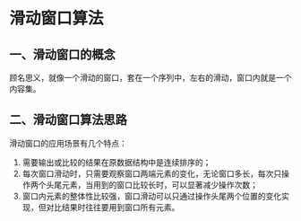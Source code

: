 # 滑动窗口算法
## 一、滑动窗口的概念
顾名思义，就像一个滑动的窗口，套在一个序列中，左右的滑动，窗口内就是一个内容集。
## 二、滑动窗口算法思路
滑动窗口的应用场景有几个特点：
1. 需要输出或比较的结果在原数据结构中是连续排序的；
2. 每次窗口滑动时，只需要观察窗口两端元素的变化，无论窗口多长，每次只操作两个头尾元素，当用到的窗口比较长时，可以显著减少操作次数；
3. 窗口内元素的整体性比较强，窗口滑动可以只通过操作头尾两个位置的变化实现，但对比结果时往往要用到窗口所有元素。
